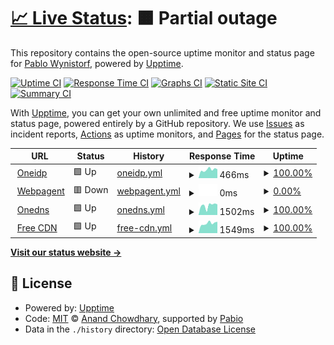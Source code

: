 # [📈 Live Status](https://uptime.onedns.ch): <!--live status--> **🟧 Partial outage**

This repository contains the open-source uptime monitor and status page for [Pablo Wynistorf](https://www.pablo.one), powered by [Upptime](https://github.com/upptime/upptime).

[![Uptime CI](https://github.com/Pablo-Wynistorf/uptime/workflows/Uptime%20CI/badge.svg)](https://github.com/Pablo-Wynistorf/uptime/actions?query=workflow%3A%22Uptime+CI%22)
[![Response Time CI](https://github.com/Pablo-Wynistorf/uptime/workflows/Response%20Time%20CI/badge.svg)](https://github.com/Pablo-Wynistorf/uptime/actions?query=workflow%3A%22Response+Time+CI%22)
[![Graphs CI](https://github.com/Pablo-Wynistorf/uptime/workflows/Graphs%20CI/badge.svg)](https://github.com/Pablo-Wynistorf/uptime/actions?query=workflow%3A%22Graphs+CI%22)
[![Static Site CI](https://github.com/Pablo-Wynistorf/uptime/workflows/Static%20Site%20CI/badge.svg)](https://github.com/Pablo-Wynistorf/uptime/actions?query=workflow%3A%22Static+Site+CI%22)
[![Summary CI](https://github.com/Pablo-Wynistorf/uptime/workflows/Summary%20CI/badge.svg)](https://github.com/Pablo-Wynistorf/uptime/actions?query=workflow%3A%22Summary+CI%22)

With [Upptime](https://upptime.js.org), you can get your own unlimited and free uptime monitor and status page, powered entirely by a GitHub repository. We use [Issues](https://github.com/Pablo-Wynistorf/uptime/issues) as incident reports, [Actions](https://github.com/Pablo-Wynistorf/uptime/actions) as uptime monitors, and [Pages](https://uptime.onedns.ch) for the status page.

<!--start: status pages-->
<!-- This summary is generated by Upptime (https://github.com/upptime/upptime) -->
<!-- Do not edit this manually, your changes will be overwritten -->
<!-- prettier-ignore -->
| URL | Status | History | Response Time | Uptime |
| --- | ------ | ------- | ------------- | ------ |
| <img alt="" src="https://icons.duckduckgo.com/ip3/oneidp.ch.ico" height="13"> [Oneidp](https://oneidp.ch) | 🟩 Up | [oneidp.yml](https://github.com/Pablo-Wynistorf/uptime/commits/HEAD/history/oneidp.yml) | <details><summary><img alt="Response time graph" src="./graphs/oneidp/response-time-week.png" height="20"> 466ms</summary><br><a href="https://uptime.onedns.ch/history/oneidp"><img alt="Response time 491" src="https://img.shields.io/endpoint?url=https%3A%2F%2Fraw.githubusercontent.com%2FPablo-Wynistorf%2Fuptime%2FHEAD%2Fapi%2Foneidp%2Fresponse-time.json"></a><br><a href="https://uptime.onedns.ch/history/oneidp"><img alt="24-hour response time 492" src="https://img.shields.io/endpoint?url=https%3A%2F%2Fraw.githubusercontent.com%2FPablo-Wynistorf%2Fuptime%2FHEAD%2Fapi%2Foneidp%2Fresponse-time-day.json"></a><br><a href="https://uptime.onedns.ch/history/oneidp"><img alt="7-day response time 466" src="https://img.shields.io/endpoint?url=https%3A%2F%2Fraw.githubusercontent.com%2FPablo-Wynistorf%2Fuptime%2FHEAD%2Fapi%2Foneidp%2Fresponse-time-week.json"></a><br><a href="https://uptime.onedns.ch/history/oneidp"><img alt="30-day response time 553" src="https://img.shields.io/endpoint?url=https%3A%2F%2Fraw.githubusercontent.com%2FPablo-Wynistorf%2Fuptime%2FHEAD%2Fapi%2Foneidp%2Fresponse-time-month.json"></a><br><a href="https://uptime.onedns.ch/history/oneidp"><img alt="1-year response time 491" src="https://img.shields.io/endpoint?url=https%3A%2F%2Fraw.githubusercontent.com%2FPablo-Wynistorf%2Fuptime%2FHEAD%2Fapi%2Foneidp%2Fresponse-time-year.json"></a></details> | <details><summary><a href="https://uptime.onedns.ch/history/oneidp">100.00%</a></summary><a href="https://uptime.onedns.ch/history/oneidp"><img alt="All-time uptime 99.11%" src="https://img.shields.io/endpoint?url=https%3A%2F%2Fraw.githubusercontent.com%2FPablo-Wynistorf%2Fuptime%2FHEAD%2Fapi%2Foneidp%2Fuptime.json"></a><br><a href="https://uptime.onedns.ch/history/oneidp"><img alt="24-hour uptime 100.00%" src="https://img.shields.io/endpoint?url=https%3A%2F%2Fraw.githubusercontent.com%2FPablo-Wynistorf%2Fuptime%2FHEAD%2Fapi%2Foneidp%2Fuptime-day.json"></a><br><a href="https://uptime.onedns.ch/history/oneidp"><img alt="7-day uptime 100.00%" src="https://img.shields.io/endpoint?url=https%3A%2F%2Fraw.githubusercontent.com%2FPablo-Wynistorf%2Fuptime%2FHEAD%2Fapi%2Foneidp%2Fuptime-week.json"></a><br><a href="https://uptime.onedns.ch/history/oneidp"><img alt="30-day uptime 100.00%" src="https://img.shields.io/endpoint?url=https%3A%2F%2Fraw.githubusercontent.com%2FPablo-Wynistorf%2Fuptime%2FHEAD%2Fapi%2Foneidp%2Fuptime-month.json"></a><br><a href="https://uptime.onedns.ch/history/oneidp"><img alt="1-year uptime 99.11%" src="https://img.shields.io/endpoint?url=https%3A%2F%2Fraw.githubusercontent.com%2FPablo-Wynistorf%2Fuptime%2FHEAD%2Fapi%2Foneidp%2Fuptime-year.json"></a></details>
| <img alt="" src="https://icons.duckduckgo.com/ip3/webpagent.ch.ico" height="13"> [Webpagent](https://webpagent.ch) | 🟥 Down | [webpagent.yml](https://github.com/Pablo-Wynistorf/uptime/commits/HEAD/history/webpagent.yml) | <details><summary><img alt="Response time graph" src="./graphs/webpagent/response-time-week.png" height="20"> 0ms</summary><br><a href="https://uptime.onedns.ch/history/webpagent"><img alt="Response time 478" src="https://img.shields.io/endpoint?url=https%3A%2F%2Fraw.githubusercontent.com%2FPablo-Wynistorf%2Fuptime%2FHEAD%2Fapi%2Fwebpagent%2Fresponse-time.json"></a><br><a href="https://uptime.onedns.ch/history/webpagent"><img alt="24-hour response time 0" src="https://img.shields.io/endpoint?url=https%3A%2F%2Fraw.githubusercontent.com%2FPablo-Wynistorf%2Fuptime%2FHEAD%2Fapi%2Fwebpagent%2Fresponse-time-day.json"></a><br><a href="https://uptime.onedns.ch/history/webpagent"><img alt="7-day response time 0" src="https://img.shields.io/endpoint?url=https%3A%2F%2Fraw.githubusercontent.com%2FPablo-Wynistorf%2Fuptime%2FHEAD%2Fapi%2Fwebpagent%2Fresponse-time-week.json"></a><br><a href="https://uptime.onedns.ch/history/webpagent"><img alt="30-day response time 0" src="https://img.shields.io/endpoint?url=https%3A%2F%2Fraw.githubusercontent.com%2FPablo-Wynistorf%2Fuptime%2FHEAD%2Fapi%2Fwebpagent%2Fresponse-time-month.json"></a><br><a href="https://uptime.onedns.ch/history/webpagent"><img alt="1-year response time 478" src="https://img.shields.io/endpoint?url=https%3A%2F%2Fraw.githubusercontent.com%2FPablo-Wynistorf%2Fuptime%2FHEAD%2Fapi%2Fwebpagent%2Fresponse-time-year.json"></a></details> | <details><summary><a href="https://uptime.onedns.ch/history/webpagent">0.00%</a></summary><a href="https://uptime.onedns.ch/history/webpagent"><img alt="All-time uptime 29.46%" src="https://img.shields.io/endpoint?url=https%3A%2F%2Fraw.githubusercontent.com%2FPablo-Wynistorf%2Fuptime%2FHEAD%2Fapi%2Fwebpagent%2Fuptime.json"></a><br><a href="https://uptime.onedns.ch/history/webpagent"><img alt="24-hour uptime 0.00%" src="https://img.shields.io/endpoint?url=https%3A%2F%2Fraw.githubusercontent.com%2FPablo-Wynistorf%2Fuptime%2FHEAD%2Fapi%2Fwebpagent%2Fuptime-day.json"></a><br><a href="https://uptime.onedns.ch/history/webpagent"><img alt="7-day uptime 0.00%" src="https://img.shields.io/endpoint?url=https%3A%2F%2Fraw.githubusercontent.com%2FPablo-Wynistorf%2Fuptime%2FHEAD%2Fapi%2Fwebpagent%2Fuptime-week.json"></a><br><a href="https://uptime.onedns.ch/history/webpagent"><img alt="30-day uptime 0.00%" src="https://img.shields.io/endpoint?url=https%3A%2F%2Fraw.githubusercontent.com%2FPablo-Wynistorf%2Fuptime%2FHEAD%2Fapi%2Fwebpagent%2Fuptime-month.json"></a><br><a href="https://uptime.onedns.ch/history/webpagent"><img alt="1-year uptime 29.46%" src="https://img.shields.io/endpoint?url=https%3A%2F%2Fraw.githubusercontent.com%2FPablo-Wynistorf%2Fuptime%2FHEAD%2Fapi%2Fwebpagent%2Fuptime-year.json"></a></details>
| <img alt="" src="https://icons.duckduckgo.com/ip3/onedns.ch.ico" height="13"> [Onedns](https://onedns.ch) | 🟩 Up | [onedns.yml](https://github.com/Pablo-Wynistorf/uptime/commits/HEAD/history/onedns.yml) | <details><summary><img alt="Response time graph" src="./graphs/onedns/response-time-week.png" height="20"> 1502ms</summary><br><a href="https://uptime.onedns.ch/history/onedns"><img alt="Response time 1176" src="https://img.shields.io/endpoint?url=https%3A%2F%2Fraw.githubusercontent.com%2FPablo-Wynistorf%2Fuptime%2FHEAD%2Fapi%2Fonedns%2Fresponse-time.json"></a><br><a href="https://uptime.onedns.ch/history/onedns"><img alt="24-hour response time 1674" src="https://img.shields.io/endpoint?url=https%3A%2F%2Fraw.githubusercontent.com%2FPablo-Wynistorf%2Fuptime%2FHEAD%2Fapi%2Fonedns%2Fresponse-time-day.json"></a><br><a href="https://uptime.onedns.ch/history/onedns"><img alt="7-day response time 1502" src="https://img.shields.io/endpoint?url=https%3A%2F%2Fraw.githubusercontent.com%2FPablo-Wynistorf%2Fuptime%2FHEAD%2Fapi%2Fonedns%2Fresponse-time-week.json"></a><br><a href="https://uptime.onedns.ch/history/onedns"><img alt="30-day response time 1579" src="https://img.shields.io/endpoint?url=https%3A%2F%2Fraw.githubusercontent.com%2FPablo-Wynistorf%2Fuptime%2FHEAD%2Fapi%2Fonedns%2Fresponse-time-month.json"></a><br><a href="https://uptime.onedns.ch/history/onedns"><img alt="1-year response time 1176" src="https://img.shields.io/endpoint?url=https%3A%2F%2Fraw.githubusercontent.com%2FPablo-Wynistorf%2Fuptime%2FHEAD%2Fapi%2Fonedns%2Fresponse-time-year.json"></a></details> | <details><summary><a href="https://uptime.onedns.ch/history/onedns">100.00%</a></summary><a href="https://uptime.onedns.ch/history/onedns"><img alt="All-time uptime 96.96%" src="https://img.shields.io/endpoint?url=https%3A%2F%2Fraw.githubusercontent.com%2FPablo-Wynistorf%2Fuptime%2FHEAD%2Fapi%2Fonedns%2Fuptime.json"></a><br><a href="https://uptime.onedns.ch/history/onedns"><img alt="24-hour uptime 100.00%" src="https://img.shields.io/endpoint?url=https%3A%2F%2Fraw.githubusercontent.com%2FPablo-Wynistorf%2Fuptime%2FHEAD%2Fapi%2Fonedns%2Fuptime-day.json"></a><br><a href="https://uptime.onedns.ch/history/onedns"><img alt="7-day uptime 100.00%" src="https://img.shields.io/endpoint?url=https%3A%2F%2Fraw.githubusercontent.com%2FPablo-Wynistorf%2Fuptime%2FHEAD%2Fapi%2Fonedns%2Fuptime-week.json"></a><br><a href="https://uptime.onedns.ch/history/onedns"><img alt="30-day uptime 100.00%" src="https://img.shields.io/endpoint?url=https%3A%2F%2Fraw.githubusercontent.com%2FPablo-Wynistorf%2Fuptime%2FHEAD%2Fapi%2Fonedns%2Fuptime-month.json"></a><br><a href="https://uptime.onedns.ch/history/onedns"><img alt="1-year uptime 96.96%" src="https://img.shields.io/endpoint?url=https%3A%2F%2Fraw.githubusercontent.com%2FPablo-Wynistorf%2Fuptime%2FHEAD%2Fapi%2Fonedns%2Fuptime-year.json"></a></details>
| <img alt="" src="https://icons.duckduckgo.com/ip3/cdn.onedns.ch.ico" height="13"> [Free CDN](https://cdn.onedns.ch) | 🟩 Up | [free-cdn.yml](https://github.com/Pablo-Wynistorf/uptime/commits/HEAD/history/free-cdn.yml) | <details><summary><img alt="Response time graph" src="./graphs/free-cdn/response-time-week.png" height="20"> 1549ms</summary><br><a href="https://uptime.onedns.ch/history/free-cdn"><img alt="Response time 1347" src="https://img.shields.io/endpoint?url=https%3A%2F%2Fraw.githubusercontent.com%2FPablo-Wynistorf%2Fuptime%2FHEAD%2Fapi%2Ffree-cdn%2Fresponse-time.json"></a><br><a href="https://uptime.onedns.ch/history/free-cdn"><img alt="24-hour response time 1795" src="https://img.shields.io/endpoint?url=https%3A%2F%2Fraw.githubusercontent.com%2FPablo-Wynistorf%2Fuptime%2FHEAD%2Fapi%2Ffree-cdn%2Fresponse-time-day.json"></a><br><a href="https://uptime.onedns.ch/history/free-cdn"><img alt="7-day response time 1549" src="https://img.shields.io/endpoint?url=https%3A%2F%2Fraw.githubusercontent.com%2FPablo-Wynistorf%2Fuptime%2FHEAD%2Fapi%2Ffree-cdn%2Fresponse-time-week.json"></a><br><a href="https://uptime.onedns.ch/history/free-cdn"><img alt="30-day response time 1510" src="https://img.shields.io/endpoint?url=https%3A%2F%2Fraw.githubusercontent.com%2FPablo-Wynistorf%2Fuptime%2FHEAD%2Fapi%2Ffree-cdn%2Fresponse-time-month.json"></a><br><a href="https://uptime.onedns.ch/history/free-cdn"><img alt="1-year response time 1347" src="https://img.shields.io/endpoint?url=https%3A%2F%2Fraw.githubusercontent.com%2FPablo-Wynistorf%2Fuptime%2FHEAD%2Fapi%2Ffree-cdn%2Fresponse-time-year.json"></a></details> | <details><summary><a href="https://uptime.onedns.ch/history/free-cdn">100.00%</a></summary><a href="https://uptime.onedns.ch/history/free-cdn"><img alt="All-time uptime 98.96%" src="https://img.shields.io/endpoint?url=https%3A%2F%2Fraw.githubusercontent.com%2FPablo-Wynistorf%2Fuptime%2FHEAD%2Fapi%2Ffree-cdn%2Fuptime.json"></a><br><a href="https://uptime.onedns.ch/history/free-cdn"><img alt="24-hour uptime 100.00%" src="https://img.shields.io/endpoint?url=https%3A%2F%2Fraw.githubusercontent.com%2FPablo-Wynistorf%2Fuptime%2FHEAD%2Fapi%2Ffree-cdn%2Fuptime-day.json"></a><br><a href="https://uptime.onedns.ch/history/free-cdn"><img alt="7-day uptime 100.00%" src="https://img.shields.io/endpoint?url=https%3A%2F%2Fraw.githubusercontent.com%2FPablo-Wynistorf%2Fuptime%2FHEAD%2Fapi%2Ffree-cdn%2Fuptime-week.json"></a><br><a href="https://uptime.onedns.ch/history/free-cdn"><img alt="30-day uptime 100.00%" src="https://img.shields.io/endpoint?url=https%3A%2F%2Fraw.githubusercontent.com%2FPablo-Wynistorf%2Fuptime%2FHEAD%2Fapi%2Ffree-cdn%2Fuptime-month.json"></a><br><a href="https://uptime.onedns.ch/history/free-cdn"><img alt="1-year uptime 98.96%" src="https://img.shields.io/endpoint?url=https%3A%2F%2Fraw.githubusercontent.com%2FPablo-Wynistorf%2Fuptime%2FHEAD%2Fapi%2Ffree-cdn%2Fuptime-year.json"></a></details>

<!--end: status pages-->

[**Visit our status website →**](https://uptime.onedns.ch)

## 📄 License

- Powered by: [Upptime](https://github.com/upptime/upptime)
- Code: [MIT](./LICENSE) © [Anand Chowdhary](https://anandchowdhary.com), supported by [Pabio](https://pabio.com)
- Data in the `./history` directory: [Open Database License](https://opendatacommons.org/licenses/odbl/1-0/)
